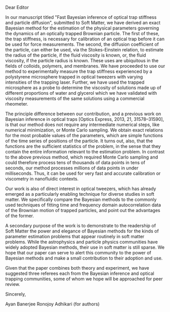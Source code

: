 Dear Editor

In our manuscript titled "Fast Bayesian inference of optical trap stiffness and particle diffusion", submitted to Soft Matter, we have derived an exact Bayesian method for the estimation of the physical parameters governing the dynamics of an optically trapped Brownian particle. The first of these, the trap stiffness, is necessary for calibration of an optical trap before it can be used for force measurements. The second, the diffusion coefficient of the particle, can either be used, via the Stokes-Einstein relation, to estimate the radius of the particle, if the fluid viscosity is known, or, the fluid viscosity, if the particle radius is known. These uses are ubiquitous in the fields of colloids, polymers, and membranes. We have proceeded to use our method to experimentally measure the trap stiffness experienced by a polystyrene microsphere trapped in optical tweezers with varying intensities of the trapping laser. Further, we have used the trapped microsphere as a probe to determine the viscosity of solutions made up of different proportions of water and glycerol which we have validated with viscosity measurements of the same solutions using a commercial rheometer. 

The principle difference between our contribution, and a previous work on Bayesian inference in optical traps [Optics Express, 2013, 21, 31578–31590], is that our method does not require any intermediate numerical steps, like numerical minimization, or Monte Carlo sampling. We obtain exact relations for the most probable values of the parameters, which are simple functions of the time series of positions of the particle. It turns out, also, that the functions are the sufficient statistics of the problem, in the sense that they contain the entire information relevant to the estimation problem. In contrast to the above previous method, which required Monte Carlo sampling and could therefore process tens of thousands of data points in tens of seconds, our method processes millions of data points in under milliseconds. Thus, it can be used for very fast and accurate calibration or viscometry in nanofluidic contexts. 

Our work is also of direct interest in optical tweezers, which has already emerged as a particularly enabling technique for diverse studies in soft matter. We specifically compare the Bayesian methods to the commonly used techniques of fitting time and frequency domain autocorrelation data of the Brownian motion of trapped particles, and point out the advantages of the former. 

A secondary purpose of the work is to demonstrate to the readership of Soft Matter the power and elegance of Bayesian methods for the kinds of parameter estimation problems that appear routinely in soft matter problems. While the astrophysics and particle physics communities have widely adopted Bayesian methods, their use in soft matter is still sparse. We hope that our paper can serve to alert this community to the power of Bayesian methods and make a small contribution to their adoption and use. 

Given that the paper combines both theory and experiment, we have suggested three referees each from the Bayesian inference and optical trapping communities, some of whom we hope will be approached for peer review. 

Sincerely, 

Ayan Banerjee
Ronojoy Adhikari
(for authors)
